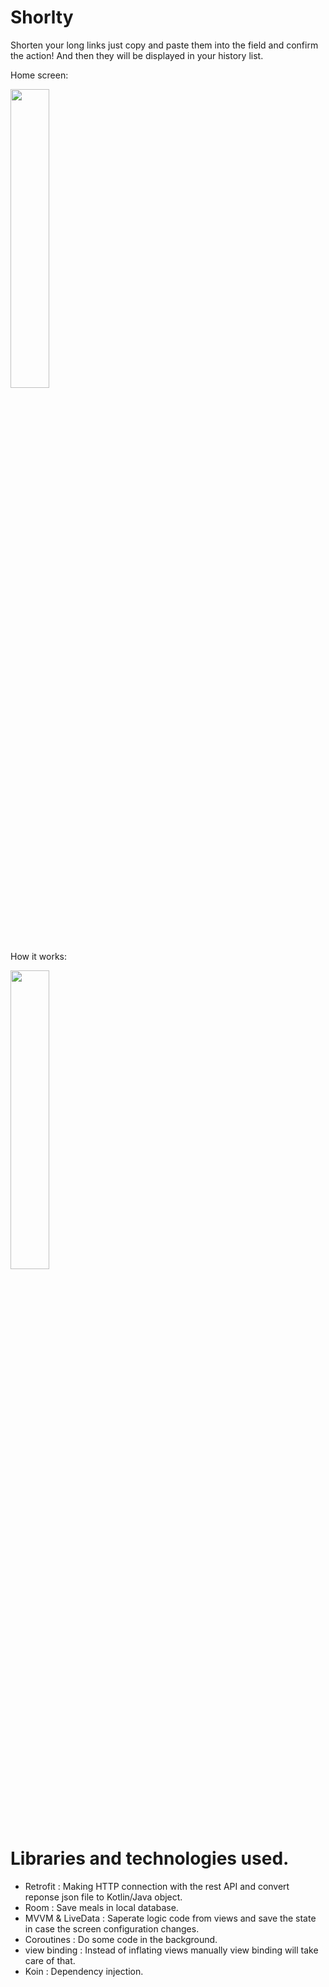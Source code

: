 # Shorlty
Shorten your long links just copy and paste them into the field and confirm the action! And then they will be displayed in your history list.

Home screen:

<img src="https://user-images.githubusercontent.com/48939805/180990498-0f4d8e1b-b810-41ef-9d7a-1d05efcaa8f5.jpg" width=35% height=35%>

How it works:

<img src="https://user-images.githubusercontent.com/48939805/181057562-60599944-514d-4b6f-b393-995ecc451cd8.gif" width=35% height=35%>


# Libraries and technologies used.
- Retrofit : Making HTTP connection with the rest API and convert reponse json file to Kotlin/Java object.
- Room : Save meals in local database.
- MVVM & LiveData : Saperate logic code from views and save the state in case the screen configuration changes.
- Coroutines : Do some code in the background.
- view binding : Instead of inflating views manually view binding will take care of that.
- Koin : Dependency injection.
